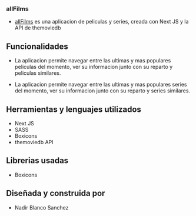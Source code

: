 ### allFilms

- [allFilms](https://allfilms.netlify.app "allFilms") es una aplicacion de peliculas y series, creada con Next JS y la API de themoviedb

## Funcionalidades

- La aplicacion permite navegar entre las ultimas y mas populares peliculas del momento, ver su informacion junto con su reparto y peliculas similares.

- La aplicacion permite navegar entre las ultimas y mas populares series del momento, ver su informacion junto con su reparto y series similares.

## Herramientas y lenguajes utilizados

- Next JS
- SASS
- Boxicons
- themoviedb API

## Librerias usadas

- Boxicons

## Diseñada y construida por

- Nadir Blanco Sanchez
